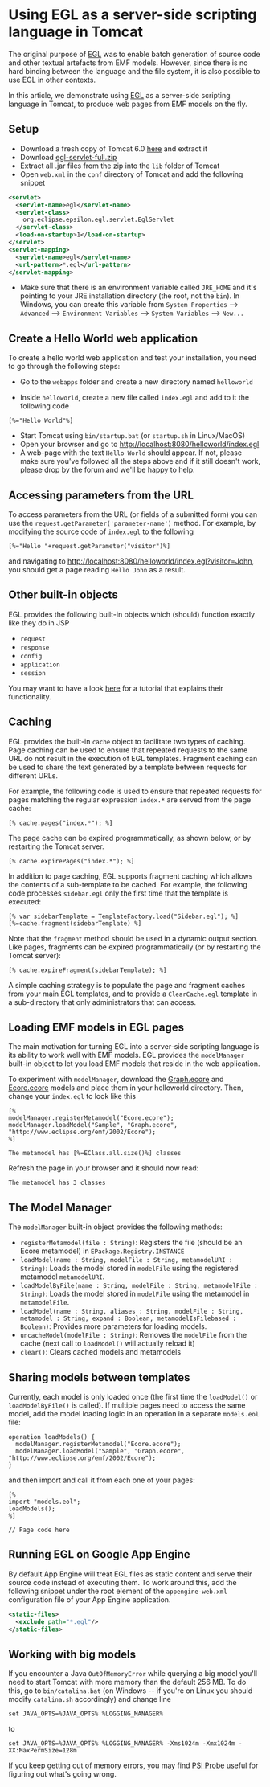 # Using EGL as a server-side scripting language in Tomcat

The original purpose of [EGL](../../egl) was to enable batch generation of source code and other textual artefacts from EMF models. However, since there is no hard binding between the language and the file system, it is also possible to use EGL in other contexts.

In this article, we demonstrate using [EGL](../../egl) as a server-side scripting language in Tomcat, to produce web pages from EMF models on the fly.

## Setup

- Download a fresh copy of Tomcat 6.0
[here](http://tomcat.apache.org/download-60.cgi) and extract it
- Download [egl-servlet-full.zip](https://github.com/eclipse/epsilon/tree/main/examples/org.eclipse.epsilon.egl.servlet/egl-servlet-full.zip)
- Extract all .jar files from the zip into the `lib` folder of Tomcat
- Open `web.xml` in the `conf` directory of Tomcat and add the following
snippet

```xml
<servlet>
  <servlet-name>egl</servlet-name>
  <servlet-class>
    org.eclipse.epsilon.egl.servlet.EglServlet
  </servlet-class>
  <load-on-startup>1</load-on-startup>
</servlet>
<servlet-mapping>
  <servlet-name>egl</servlet-name>
  <url-pattern>*.egl</url-pattern>
</servlet-mapping>
```

-   Make sure that there is an environment variable called `JRE_HOME` and it's pointing to your JRE installation directory (the root, not the `bin`). In Windows, you can create this variable from `System Properties` --> `Advanced` --> `Environment Variables` --> `System Variables` --> `New...`

## Create a Hello World web application

To create a hello world web application and test your installation, you need to go through the following steps:

- Go to the `webapps` folder and create a new directory named `helloworld`

- Inside `helloworld`, create a new file called `index.egl` and add to it the following code

```egl
[%="Hello World"%]
```

- Start Tomcat using `bin/startup.bat` (or `startup.sh` in Linux/MacOS)
- Open your browser and go to <http://localhost:8080/helloworld/index.egl>
- A web-page with the text `Hello World` should appear. If not, please make sure you've followed all the steps above and if it still doesn't work, please drop by the forum and we'll be happy to help.

## Accessing parameters from the URL

To access parameters from the URL (or fields of a submitted form) you can use the `request.getParameter('parameter-name')` method. For example, by modifying the source code of `index.egl` to the following

```egl
[%="Hello "+request.getParameter("visitor")%]
```

and navigating to <http://localhost:8080/helloworld/index.egl?visitor=John>, you should get a page reading `Hello John` as a result.

## Other built-in objects

EGL provides the following built-in objects which (should) function
exactly like they do in JSP

- `request`
- `response`
- `config`
- `application`
- `session`

You may want to have a look [here](http://www.exforsys.com/tutorials/jsp/jsp-implicit-and-session-objects.html) for a tutorial that explains their functionality.

## Caching

EGL provides the built-in `cache` object to facilitate two types of caching. Page caching can be used to ensure that repeated requests to the same URL do not result in the execution of EGL templates. Fragment caching can be used to share the text generated by a template between requests for different URLs.

For example, the following code is used to ensure that repeated requests for pages matching the regular expression `index.*` are served from the page cache:

```egl
[% cache.pages("index.*"); %]
```

The page cache can be expired programmatically, as shown below, or by restarting the Tomcat server.

```egl
[% cache.expirePages("index.*"); %]
```

In addition to page caching, EGL supports fragment caching which allows the contents of a sub-template to be cached. For example, the following code processes `sidebar.egl` only the first time that the template is executed:

```egl
[% var sidebarTemplate = TemplateFactory.load("Sidebar.egl"); %]
[%=cache.fragment(sidebarTemplate) %]
```

Note that the `fragment` method should be used in a dynamic output section. Like pages, fragments can be expired programmatically (or by restarting the Tomcat server):

```egl
[% cache.expireFragment(sidebarTemplate); %]
```

A simple caching strategy is to populate the page and fragment caches from your main EGL templates, and to provide a `ClearCache.egl` template in a sub-directory that only administrators that can access.

## Loading EMF models in EGL pages

The main motivation for turning EGL into a server-side scripting language is its ability to work well with EMF models. EGL provides the `modelManager` built-in object to let you load EMF models that reside in the web application.

To experiment with `modelManager`, download the [Graph.ecore](https://github.com/eclipse/epsilon/tree/main/serverside/org.eclipse.epsilon.egl.servlet/Graph.ecore) and [Ecore.ecore](https://github.com/eclipse/epsilon/tree/main/serverside/org.eclipse.epsilon.egl.servlet/Ecore.ecore) models and place them in your helloworld directory. Then, change your `index.egl` to look like this

```egl
[%
modelManager.registerMetamodel("Ecore.ecore");
modelManager.loadModel("Sample", "Graph.ecore", "http://www.eclipse.org/emf/2002/Ecore");
%]

The metamodel has [%=EClass.all.size()%] classes
```

Refresh the page in your browser and it should now read:

    The metamodel has 3 classes

The Model Manager
-----------------

The `modelManager` built-in object provides the following methods:

- `registerMetamodel(file : String)`: Registers the file (should be an Ecore metamodel) in `EPackage.Registry.INSTANCE`
- `loadModel(name : String, modelFile : String, metamodelURI : String)`: Loads the model stored in `modelFile` using the registered metamodel `metamodelURI`.
- `loadModelByFile(name : String, modelFile : String, metamodelFile : String)`: Loads the model stored in `modelFile` using the metamodel in `metamodelFile`.
- `loadModel(name : String, aliases : String, modelFile : String, metamodel : String, expand : Boolean, metamodelIsFilebased : Boolean)`: Provides more parameters for loading models.
- `uncacheModel(modelFile : String)`: Removes the `modelFile` from the cache (next call to `loadModel()` will actually reload it)
- `clear()`: Clears cached models and metamodels

## Sharing models between templates

Currently, each model is only loaded once (the first time the `loadModel()` or `loadModelByFile()` is called). If multiple pages need to access the same model, add the model loading logic in an operation in a separate `models.eol` file:

```eol
operation loadModels() {
  modelManager.registerMetamodel("Ecore.ecore");
  modelManager.loadModel("Sample", "Graph.ecore", "http://www.eclipse.org/emf/2002/Ecore");
}
```

and then import and call it from each one of your pages:

```egl
[%
import "models.eol";
loadModels();
%]

// Page code here
```

## Running EGL on Google App Engine

By default App Engine will treat EGL files as static content and serve their source code instead of executing them. To work around this, add the following snippet under the root element of the `appengine-web.xml` configuration file of your App Engine application.

```xml
<static-files>
  <exclude path="*.egl"/>
</static-files>
```

## Working with big models

If you encounter a Java `OutOfMemoryError` while querying a big model you'll need to start Tomcat with more memory than the default 256 MB. To do this, go to `bin/catalina.bat` (on Windows \-- if you're on Linux you should modify `catalina.sh` accordingly) and change line

    set JAVA_OPTS=%JAVA_OPTS% %LOGGING_MANAGER%

to

    set JAVA_OPTS=%JAVA_OPTS% %LOGGING_MANAGER% -Xms1024m -Xmx1024m -XX:MaxPermSize=128m

If you keep getting out of memory errors, you may find [PSI Probe](https://github.com/psi-probe/psi-probe) useful for figuring out what's going wrong.
